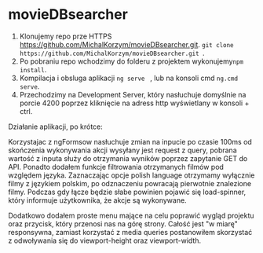 # movieDBsearcher
1. Klonujemy repo prze HTTPS https://github.com/MichalKorzym/movieDBsearcher.git. ```git clone https://github.com/MichalKorzym/movieDBsearcher.git ```.
2. Po pobraniu repo wchodzimy do folderu z projektem wykonujemy```npm install```.
3. Kompilacja i obsluga aplikacji ```ng serve ``` , lub na konsoli  cmd ```ng.cmd serve```.
4. Przechodzimy na Development Server, który nasłuchuje domyślnie na porcie 4200 poprzez kliknięcie na adress http wyświetlany w konsoli + ctrl.

Działanie aplikacji, po krótce:

Korzystajac z ngFormsow nasłuchuje zmian na inpucie po czasie 100ms od skończenia wykonywania akcji wysyłany jest request z query, pobrana wartość z inputa służy do otrzymania wyników poprzez zapytanie GET do API. Ponadto dodałem funkcje filtrowania otrzymanych filmów pod względem języka. Zaznaczając opcje polish language otrzymamy wyłącznie filmy z językiem polskim, po odznaczeniu powracają pierwotnie znalezione filmy. 
Podczas gdy łącze będzie słabe powinien pojawić się load-spinner, który informuje użytkownika, że akcje są wykonywane.

Dodatkowo dodałem proste menu mające na celu poprawić wygląd projektu oraz przycisk, który przenosi nas na górę strony.
Całość jest "w miarę" responsywna, zamiast korzystać z media queries postanowiłem skorzystać z odwoływania się do  viewport-height oraz viewport-width.